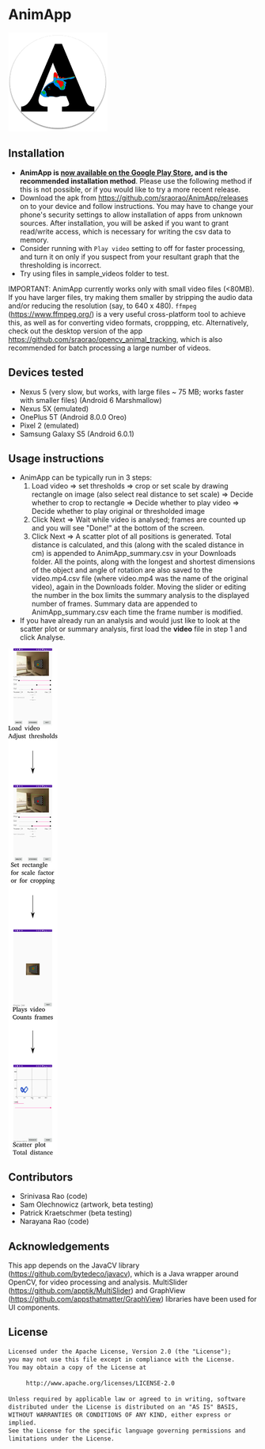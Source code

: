 # AnimApp
![Logo](logo3ds_72dpi_200px.png)


## Installation

* **AnimApp is [now available on the Google Play Store](https://play.google.com/store/apps/details?id=com.oxford.srao.animapp), and is the recommended installation method**. Please use the following method if this is not possible, or if you would like to try a more recent release.
* Download the apk from https://github.com/sraorao/AnimApp/releases on to your device and follow instructions. You may have to change your phone's security settings to allow installation of apps from unknown sources. After installation, you will be asked if you want to grant read/write access, which is necessary for writing the csv data to memory.
* Consider running with `Play video` setting to off for faster processing, and turn it on only if you suspect from your resultant graph that the thresholding is incorrect.
* Try using files in sample_videos folder to test. 

IMPORTANT: AnimApp currently works only with small video files (<80MB). If you have larger files, try making them smaller by stripping the audio data and/or reducing the resolution (say, to 640 x 480). `ffmpeg` (https://www.ffmpeg.org/) is a very useful cross-platform tool to achieve this, as well as for converting video formats, croppping, etc. Alternatively, check out the desktop version of the app https://github.com/sraorao/opencv_animal_tracking, which is also recommended for batch processing a large number of videos.

## Devices tested

* Nexus 5 (very slow, but works, with large files ~ 75 MB; works faster with smaller files) (Android 6 Marshmallow)
* Nexus 5X (emulated)
* OnePlus 5T (Android 8.0.0 Oreo)
* Pixel 2 (emulated)
* Samsung Galaxy S5 (Android 6.0.1)
## Usage instructions

* AnimApp can be typically run in 3 steps:
  1. Load video => set thresholds => crop or set scale by drawing rectangle on image (also select real distance to set scale) => Decide whether to crop to rectangle => Decide whether to play video => Decide whether to play original or thresholded image
  2. Click Next => Wait while video is analysed; frames are counted up and you will see "Done!" at the bottom of the screen.
  3. Click Next => A scatter plot of all positions is generated. Total distance is calculated, and this (along with the scaled distance in cm) is appended to AnimApp_summary.csv in your Downloads folder. All the points, along with the longest and shortest dimensions of the object and angle of rotation are also saved to the video.mp4.csv file (where video.mp4 was the name of the original video), again in the Downloads folder. Moving the slider or editing the number in the box limits the summary analysis to the displayed number of frames. Summary data are appended to AnimApp_summary.csv each time the frame number is modified.
* If you have already run an analysis and would just like to look at the scatter plot or summary analysis, first load the **video** file in step 1 and click Analyse. 

![Instructions](instructions_150px.png)

## Contributors

* Srinivasa Rao (code)
* Sam Olechnowicz (artwork, beta testing)
* Patrick Kraetschmer (beta testing) 
* Narayana Rao (code)

## Acknowledgements

This app depends on the JavaCV library (https://github.com/bytedeco/javacv), which is a Java wrapper around OpenCV, for video processing and analysis. MultiSlider (https://github.com/apptik/MultiSlider) and GraphView (https://github.com/appsthatmatter/GraphView) libraries have been used for UI components.

## License

```
Licensed under the Apache License, Version 2.0 (the "License");
you may not use this file except in compliance with the License.
You may obtain a copy of the License at

     http://www.apache.org/licenses/LICENSE-2.0

Unless required by applicable law or agreed to in writing, software
distributed under the License is distributed on an "AS IS" BASIS,
WITHOUT WARRANTIES OR CONDITIONS OF ANY KIND, either express or implied.
See the License for the specific language governing permissions and
limitations under the License.
```
